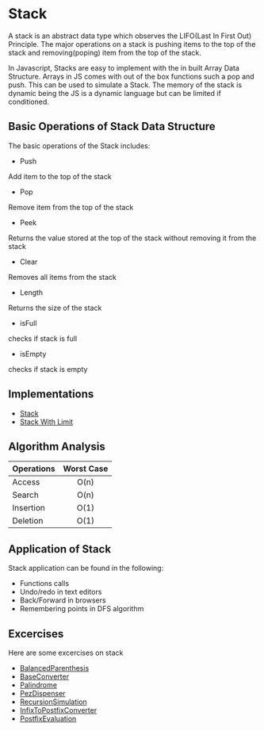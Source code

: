 # Stack

A stack is an abstract data type which observes the LIFO(Last In First Out) Principle. The major operations on a stack is pushing items to the top of the stack and removing(poping) item from the top of the stack. 

In Javascript, Stacks are easy to implement with the in built Array Data Structure. Arrays in JS comes with out of the box functions such a pop and push. This can be used to simulate a Stack. The memory of the stack is dynamic being the JS is a dynamic language but can be limited if conditioned.

## Basic Operations of Stack Data Structure
The basic operations of the Stack includes:

- Push

Add item to the top of the stack

- Pop

Remove item from the top of the stack

- Peek

Returns the value stored at the top of the stack without removing it from the stack

- Clear

Removes all items from the stack

- Length

Returns the size of the stack

- isFull

checks if stack is full

- isEmpty

checks if stack is empty

## Implementations
- [Stack](./Stack.js)
- [Stack With Limit](./ClassicStack.js)

## Algorithm Analysis

| Operations     | Worst Case   |
| -------------  |:------------:| 
| Access         | O(n)         | 
| Search         | O(n)         |
| Insertion      | O(1)         |
| Deletion       | O(1)         |

## Application of Stack
Stack application can be found in the following:
- Functions calls
- Undo/redo in text editors
- Back/Forward in browsers
- Remembering points in DFS algorithm

## Excercises
Here are some excercises on stack
- [BalancedParenthesis](./Exercises/BalancedParenthesis.js)
- [BaseConverter](./Exercises/BaseConverter.js)
- [Palindrome](./Exercises/Palindrome.js)
- [PezDispenser](./Exercises/PezDispenser.js)
- [RecursionSimulation](./Exercises/RecursionSimulation.js)
- [InfixToPostfixConverter](./Exercises/InfixToPostfixConverter.js)
- [PostfixEvaluation](./Exercises/PostfixEvaluation.js)
